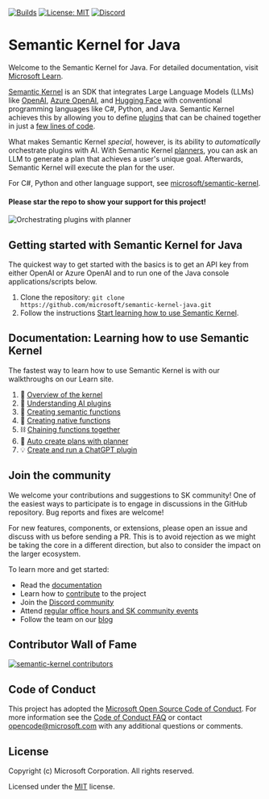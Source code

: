 [![Builds](https://github.com/microsoft/semantic-kernel-java/actions/workflows/java-build.yml/badge.svg?branch=main)](https://github.com/microsoft/semantic-kernel-java/actions/workflows/java-build.yml)
[![License: MIT](https://img.shields.io/github/license/microsoft/semantic-kernel)](https://github.com/microsoft/semantic-kernel-java/blob/main/LICENSE)
[![Discord](https://img.shields.io/discord/1063152441819942922?label=Discord&logo=discord&logoColor=white&color=d82679)](https://aka.ms/SKDiscord)

# Semantic Kernel for Java

Welcome to the Semantic Kernel for Java. For detailed documentation, visit [Microsoft Learn](https://learn.microsoft.com/en-us/semantic-kernel/overview/?tabs=Java&pivots=programming-language-java).

[Semantic Kernel](https://learn.microsoft.com/en-us/semantic-kernel/overview/) is an SDK that integrates Large Language Models (LLMs) like [OpenAI](https://platform.openai.com/docs/introduction), [Azure OpenAI](https://azure.microsoft.com/en-us/products/ai-services/openai-service), and [Hugging Face](https://huggingface.co/)
with conventional programming languages like C#, Python, and Java. Semantic Kernel achieves this by allowing you to define [plugins](https://learn.microsoft.com/en-us/semantic-kernel/ai-orchestration/plugins??tabs=Java&pivots=programming-language-java) that can be chained together in just a [few lines of code](https://learn.microsoft.com/en-us/semantic-kernel/ai-orchestration/chaining-functions?tabs=Java&pivots=programming-language-java#using-the-runasync-method-to-simplify-your-code).

What makes Semantic Kernel _special_, however, is its ability to _automatically_ orchestrate plugins with AI. With Semantic Kernel [planners](https://learn.microsoft.com/en-us/semantic-kernel/ai-orchestration/planner?tabs=Java&pivots=programming-language-java), you can ask an LLM to generate a plan that achieves a user's unique goal. Afterwards, Semantic Kernel will execute the plan for the user.

For C#, Python and other language support, see [microsoft/semantic-kernel](https://github.com/microsoft/semantic-kernel).

#### Please star the repo to show your support for this project!

![Orchestrating plugins with planner](https://learn.microsoft.com/en-us/semantic-kernel/media/kernel-infographic.png)

## Getting started with Semantic Kernel for Java

The quickest way to get started with the basics is to get an API key from either OpenAI or Azure OpenAI and to run one of the Java console applications/scripts below.

1. Clone the repository: `git clone https://github.com/microsoft/semantic-kernel-java.git`
2. Follow the instructions [Start learning how to use Semantic Kernel](https://learn.microsoft.com/en-us/semantic-kernel/get-started/quick-start-guide?tabs=Java&pivots=programming-language-java).

## Documentation: Learning how to use Semantic Kernel

The fastest way to learn how to use Semantic Kernel is with our walkthroughs
on our Learn site.

1. 📖 [Overview of the kernel](https://learn.microsoft.com/en-us/semantic-kernel/ai-orchestration/?tabs=Java&pivots=programming-language-java)
1. 🔌 [Understanding AI plugins](https://learn.microsoft.com/en-us/semantic-kernel/ai-orchestration/plugins?tabs=Java&pivots=programming-language-java)
1. 👄 [Creating semantic functions](https://learn.microsoft.com/en-us/semantic-kernel/ai-orchestration/semantic-functions?tabs=Java&pivots=programming-language-java)
1. 💽 [Creating native functions](https://learn.microsoft.com/en-us/semantic-kernel/ai-orchestration/native-functions?tabs=Java&pivots=programming-language-java)
1. ⛓️ [Chaining functions together](https://learn.microsoft.com/en-us/semantic-kernel/ai-orchestration/chaining-functions?tabs=Java&pivots=programming-language-java)
1. 🤖 [Auto create plans with planner](https://learn.microsoft.com/en-us/semantic-kernel/ai-orchestration/planner?tabs=Java&pivots=programming-language-java)
1. 💡 [Create and run a ChatGPT plugin](https://learn.microsoft.com/en-us/semantic-kernel/ai-orchestration/chatgpt-plugins?tabs=Java&pivots=programming-language-java)

## Join the community

We welcome your contributions and suggestions to SK community! One of the easiest
ways to participate is to engage in discussions in the GitHub repository.
Bug reports and fixes are welcome!

For new features, components, or extensions, please open an issue and discuss with
us before sending a PR. This is to avoid rejection as we might be taking the core
in a different direction, but also to consider the impact on the larger ecosystem.

To learn more and get started:

- Read the [documentation](https://learn.microsoft.com/en-us/semantic-kernel/overview/?tabs=Java&pivots=programming-language-java)
- Learn how to [contribute](https://learn.microsoft.com/en-us/semantic-kernel/support/contributing?tabs=Java&pivots=programming-language-java) to the project
- Join the [Discord community](https://aka.ms/SKDiscord)
- Attend [regular office hours and SK community events](COMMUNITY.md)
- Follow the team on our [blog](https://aka.ms/sk/blog)

## Contributor Wall of Fame

[![semantic-kernel contributors](https://contrib.rocks/image?repo=microsoft/semantic-kernel-java)](https://github.com/microsoft/semantic-kernel-java/graphs/contributors)

## Code of Conduct

This project has adopted the
[Microsoft Open Source Code of Conduct](https://opensource.microsoft.com/codeofconduct/).
For more information see the
[Code of Conduct FAQ](https://opensource.microsoft.com/codeofconduct/faq/)
or contact [opencode@microsoft.com](mailto:opencode@microsoft.com)
with any additional questions or comments.

## License

Copyright (c) Microsoft Corporation. All rights reserved.

Licensed under the [MIT](LICENSE) license.

